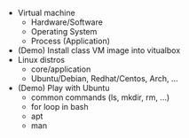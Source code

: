 
* Virtual machine
  * Hardware/Software
  * Operating System
  * Process (Application)
* (Demo) Install class VM image into vitualbox
* Linux distros
  * core/application
  * Ubuntu/Debian, Redhat/Centos, Arch, ...
* (Demo) Play with Ubuntu
  * common commands (ls, mkdir, rm, ...)
  * for loop in bash
  * apt
  * man
